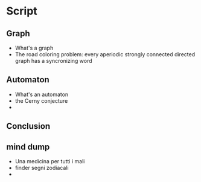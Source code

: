 # Script

## Graph
* What's a graph
* The road coloring problem: every aperiodic strongly connected directed graph has a syncronizing word

## Automaton
* What's an automaton
* the Cerny conjecture
* 
## Conclusion

## mind dump
* Una medicina per tutti i mali
* finder segni zodiacali
* 
